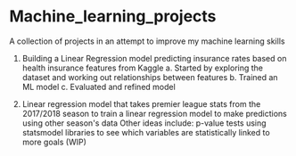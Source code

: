 # Machine_learning_projects
A collection of projects in an attempt to improve my machine learning skills
1. Building a Linear Regression model predicting insurance rates based on health insurance features from Kaggle
   a. Started by exploring the dataset and working out relationships between features
   b. Trained an ML model
   c. Evaluated and refined model

3. Linear regression model that takes premier league stats from the 2017/2018 season to train a linear regression model to make predictions using other season's data 
Other ideas include: p-value tests using statsmodel libraries to see which variables are statistically linked to more goals (WIP)


